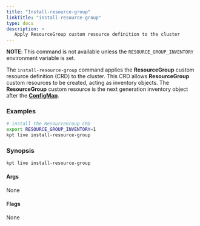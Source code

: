 ```yaml
---
title: "Install-resource-group"
linkTitle: "install-resource-group"
type: docs
description: >
   Apply ResourceGroup custom resource definition to the cluster
---
```

<!--mdtogo:Short
    Apply ResourceGroup custom resource definition to the cluster
-->

**NOTE**: This command is not available unless the `RESOURCE_GROUP_INVENTORY`
environment variable is set.

The `install-resource-group` command applies the **ResourceGroup**
custom resource definition (CRD) to the cluster. This CRD allows
**ResourceGroup** custom resources to be created, acting as inventory
objects. The **ResourceGroup** custom resource is the next generation
inventory object after the
[**ConfigMap**](https://kubernetes.io/docs/concepts/configuration/configmap/).

### Examples
<!--mdtogo:Examples-->
```sh
# install the ResourceGroup CRD
export RESOURCE_GROUP_INVENTORY=1
kpt live install-resource-group
```
<!--mdtogo-->

### Synopsis
<!--mdtogo:Long-->
```
kpt live install-resource-group
```

#### Args

None

#### Flags

None

<!--mdtogo-->
